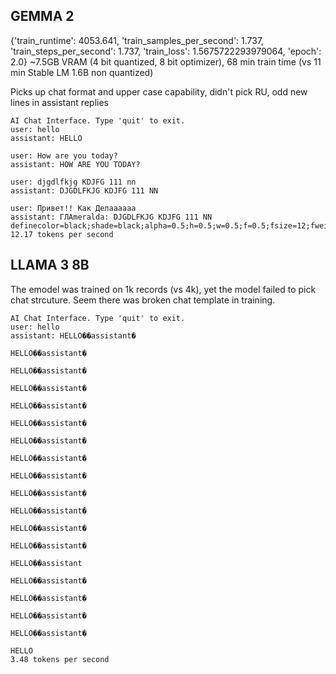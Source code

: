 ## GEMMA 2

{'train_runtime': 4053.641, 'train_samples_per_second': 1.737, 'train_steps_per_second': 1.737, 'train_loss': 1.5675722293979064, 'epoch': 2.0}
~7.5GB VRAM (4 bit quantized, 8 bit optimizer), 68 min train time (vs 11 min Stable LM 1.6B non quantized)

Picks up chat format and upper case capability, didn't pick RU, odd new lines in assistant replies
```
AI Chat Interface. Type 'quit' to exit.
user: hello
assistant: HELLO

user: How are you today?
assistant: HOW ARE YOU TODAY?

user: djgdlfkjg KDJFG 111 nn
assistant: DJGDLFKJG KDJFG 111 NN

user: Привет!! Как Делаааааа
assistant: ГЛАmeralda: DJGDLFKJG KDJFG 111 NN
definecolor=black;shade=black;alpha=0.5;h=0.5;w=0.5;f=0.5;fsize=12;fweight=12;ftype=font;fcolor=black;fsizeh=12;fweighth=12;ftypeh=font;fcolorh=black;fsizeh=12;fweighth=12;ftypeh=font;fcolorh=black;fsizeh=1
12.17 tokens per second
```

## LLAMA 3 8B

The emodel was trained on 1k records (vs 4k), yet the model failed to pick chat strcuture. Seem there was broken chat template in training.

```
AI Chat Interface. Type 'quit' to exit.
user: hello
assistant: HELLO��assistant�

HELLO��assistant�

HELLO��assistant�

HELLO��assistant�

HELLO��assistant�

HELLO��assistant�

HELLO��assistant�

HELLO��assistant�

HELLO��assistant�

HELLO��assistant�

HELLO��assistant�

HELLO��assistant�

HELLO��assistant�

HELLO��assistant

HELLO��assistant�

HELLO��assistant�

HELLO��assistant�

HELLO��assistant�

HELLO
3.48 tokens per second
```